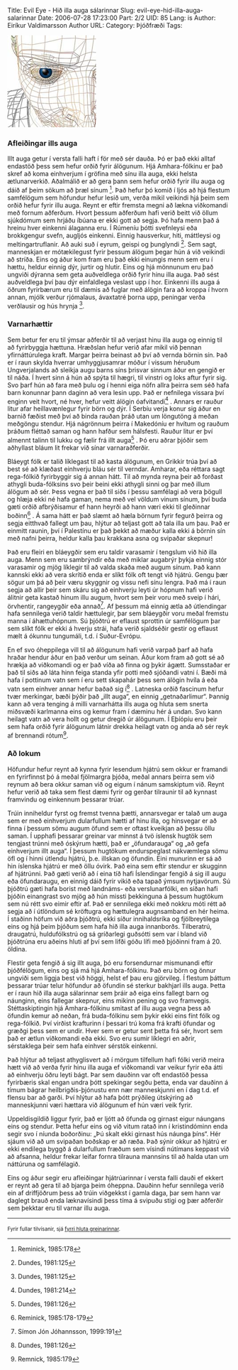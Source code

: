 Title: Evil Eye - Hið illa auga sálarinnar
Slug: evil-eye-hid-illa-auga-salarinnar
Date: 2006-07-28 17:23:00
Part: 2/2
UID: 85
Lang: is
Author: Eiríkur Valdimarsson
Author URL: 
Category: Þjóðfræði
Tags: 

![Hið illa auga](166.jpg)

### Afleiðingar ills auga

Illt auga getur í versta falli haft í för með sér dauða. Þó er það ekki alltaf endastöð þess sem hefur orðið fyrir álögunum. Hjá Amhara-fólkinu er það skref að koma einhverjum í gröfina með sínu illa auga, ekki helsta ætlunarverkið. Aðalmálið er að gera þann sem hefur orðið fyrir illu auga og dáið af þeim sökum að þræl sínum [^11]. Það hefur þó komið í ljós að hjá flestum samfélögum sem höfundur hefur lesið um, verða mikil veikindi hjá þeim sem orðið hefur fyrir illu auga. Reynt er eftir fremsta megni að lækna viðkomandi með fornum aðferðum. Hvort þessum aðferðum hafi verið beitt við öllum sjúkdómum sem hrjáðu íbúana er ekki gott að segja. Þó hafa menn það á hreinu hver einkenni álaganna eru. Í Rúmeníu þótti svefnleysi eða brokkgengur svefn, augljós einkenni. Einnig hausverkur, hiti, máttleysi og meltingartruflanir. Að auki suð í eyrum, geispi og þunglyndi [^12]. Sem sagt, manneskjan er mótækilegust fyrir þessum álögum þegar hún á við veikindi að stríða. Eins og áður kom fram eru það ekki einungis menn sem eru í hættu, heldur einnig dýr, jurtir og hlutir. Eins og hjá mönnunum eru það ungviði dýranna sem geta auðveldlega orðið fyrir hinu illa auga. Það sést auðveldlega því þau dýr einfaldlega veslast upp í hor. Einkenni ills auga á öðrum fyrirbærum eru til dæmis að fuglar með álögin fara að kroppa í hvorn annan, mjólk verður rjómalaus, ávaxtatré þorna upp, peningar verða verðlausir og hús hrynja [^13].

### Varnarhættir

Sem betur fer eru til ýmsar aðferðir til að verjast hinu illa auga og einnig til að fyrirbyggja hættuna. Hræðslan hefur verið afar mikil við þennan yfirnáttúrulega kraft. Margar þeirra beinast að því að vernda börnin sín. Það er í raun skylda hverrar umhyggjusamrar móður í vissum héruðum Ungverjalands að sleikja augu barns síns þrisvar sinnum áður en gengið er til náða. Í hvert sinn á hún að spýta til hægri, til vinstri og loks aftur fyrir sig. Svo þarf hún að fara með þulu og í henni eiga nöfn allra þeirra sem séð hafa barn konunnar þann daginn að vera lesin upp. Það er nefnilega vissara því enginn veit hvort, né hver, hefur veitt álögin óafvitandi[^14] . Annars er rauður litur afar heillavænlegur fyrir börn og dýr. Í Serbíu verja konur sig áður en barnið fæðist með því að binda rauðan þráð utan um löngutöng á meðan meðgöngu stendur. Hjá nágrönnum þeirra í Makedóníu er hvítum og rauðum þráðum fléttað saman og hann hafður sem hálsfesti. Rauður litur er því almennt talinn til lukku og fælir frá illt auga[^15] . Þó eru aðrar þjóðir sem aðhyllast bláum lit frekar við sínar varnaraðferðir.

Bláeygt fólk er talið líklegast til að kasta álögunum, en Grikkir trúa því að best sé að klæðast einhverju bláu sér til verndar. Amharar, eða réttara sagt rega-fólkið fyrirbyggir sig á annan hátt. Til að mynda reyna þeir að forðast athygli buda-fólksins svo þeir beini ekki athygli sinni og þar með illum álögum að sér. Þess vegna er það til siðs í þessu samfélagi að vera þögull og hlæja ekki né hafa gaman, nema með vel völdum vinum sínum, því buda gæti orðið afbrýðisamur ef hann heyrði að hann væri ekki til gleðinnar boðinn[^16] . Á sama hátt er það slæmt að hæla börnum fyrir fegurð þeirra og segja eitthvað fallegt um þau, hlýtur að teljast gott að tala illa um þau. Það er einmitt raunin, því í Palestínu er það þekkt að mæður kalla ekki á börnin sín með nafni þeirra, heldur kalla þau krakkana asna og svipaðar skepnur!

Það eru fleiri en bláeygðir sem eru taldir varasamir í tengslum við hið illa auga. Menn sem eru sambrýndir eða með miklar augabrýr þykja einnig stór varasamir og mjög líklegir til að valda skaða með augum sínum. Það kann kannski ekki að vera skrítið enda er slíkt fólk oft tengt við hjátrú. Gengu þær sögur um þá að þeir væru skyggnir og vissu nefi sínu lengra. Það má í raun segja að allir þeir sem skáru sig að einhverju leyti úr hópnum hafi verið álitnir geta kastað hinum illu augum, hvort sem þeir voru með sveip í hári, örvhentir, rangeygðir eða annað[^17].  Af þessum má einnig ætla að útlendingar hafa sennilega verið taldir hættulegir, þar sem bláeygðir voru meðal fremstu manna í áhættuhópnum. Sú þjóðtrú er eflaust sprottin úr samfélögum þar sem slíkt fólk er ekki á hverju strái, hafa verið sjaldséðir gestir og eflaust mælt á ókunnu tungumáli, t.d. í Suður-Evrópu.

En ef svo óheppilega vill til að álögunum hafi verið varpað þarf að hafa hraðar hendur áður en það verður um seinan. Áður kom fram að gott sé að hrækja að viðkomandi og er það víða að finna og þykir ágætt. Sumsstaðar er það til siðs að láta hinn feiga standa yfir potti með sjóðandi vatni í. Bæði má hafa í pottinum vatn sem í eru sett skapahár þess sem álögin hvíla á eða vatn sem einhver annar hefur baðað sig í[^18] . Latneska orðið fascinum hefur tvær merkingar, bæði þýðir það „illt auga“, en einnig „getnaðarlimur“. Þannig kann að vera tenging á milli varnarhátta ills auga og hluta sem snerta miðsvæði karlmanna eins og kemur fram í dæminu hér á undan. Svo kann heilagt vatn að vera hollt og getur dregið úr álögunum. Í Eþíópíu eru þeir sem hafa orðið fyrir álögunum látnir drekka heilagt vatn og anda að sér reyk af brennandi rótum[^19].

### Að lokum

Höfundur hefur reynt að kynna fyrir lesendum hjátrú sem okkur er framandi en fyrirfinnst þó á meðal fjölmargra þjóða, meðal annars þeirra sem við reynum að bera okkur saman við og eigum í nánum samskiptum við. Reynt hefur verið að taka sem flest dæmi fyrir og gerðar tilraunir til að kynnast framvindu og einkennum þessarar trúar.

Trúin inniheldur fyrst og fremst tvenna þætti, annarsvegar er talað um auga sem er með einhverjum dularfullum hætti af hinu illa, og hinsvegar er að finna í þessum sömu augum öfund sem er oftast kveikjan að þessu öllu saman. Í upphafi þessarar greinar var minnst á tvö íslensk hugtök sem tengjast trúnni með óskýrum hætti, það er „öfundarauga“ og „að gefa einhverjum illt auga“. Í þessum hugtökum endurspeglast nákvæmlega sömu öfl og í hinni útlendu hjátrú, þ.e. illskan og öfundin. Eini munurinn er sá að hin íslenska hjátrú er með öllu óvirk. Það eina sem eftir stendur er skugginn af hjátrúnni. Það gæti verið að í eina tíð hafi Íslendingar fengið á sig ill augu eða öfundaraugu, en einnig dáið fyrir vikið eða tapað ýmsum nytjavörum. Sú þjóðtrú gæti hafa borist með landnáms- eða verslunarfólki, en síðan hafi þjóðin einangrast svo mjög að hún missti þekkinguna á þessum hugtökum sem nú rétt svo eimir eftir af. Það er sennilega ekki með nokkru móti rétt að segja að í útlöndum sé kröftugra og hættulegra augnsamband en hér heima. Í staðinn höfum við aðra þjóðtrú, ekki síður innihaldsríka og fjölbreytilega eins og hjá þeim þjóðum sem hafa hið illa auga innanborðs. Tilberatrú, draugatrú, huldufólkstrú og sá gríðarlegi guðsótti sem var í bland við þjóðtrúna eru aðeins hluti af því sem lifði góðu lífi með þjóðinni fram á 20. öldina.

Flestir geta fengið á sig illt auga, þó eru forsendurnar mismunandi eftir þjóðfélögum, eins og sjá má hjá Amhara-fólkinu. Það eru börn og önnur ungviði sem liggja best við höggi, helst ef þau eru gjörvileg. Í flestum þáttum þessarar trúar telur höfundur að öfundin sé sterkur bakhjarl ills auga. Þetta er í raun hið illa auga sálarinnar sem þráir að eiga eins fallegt barn og náunginn, eins fallegar skepnur, eins mikinn pening og svo framvegis. Stéttaskiptingin hjá Amhara-fólkinu smitast af illu auga vegna þess að öfundin kemur að neðan, frá buda-fólkinu sem þykir ekki eins fínt fólk og rega-fólkið. Því virðist krafturinn í þessari trú koma frá krafti öfundar og græðgi þess sem er undir. Hver sem er getur sent þetta frá sér, hvort sem það er ætlun viðkomandi eða ekki. Svo eru sumir líklegri en aðrir, sérstaklega þeir sem hafa einhver sérstök einkenni.

Það hlýtur að teljast athyglisvert að í mörgum tilfellum hafi fólki verið meira hætt við að verða fyrir hinu illa auga ef viðkomandi var veikur fyrir eða átti að einhverju öðru leyti bágt. Þar sem dauðinn var oft endastöð þessa fyrirbæris skal engan undra þótt spekingar segðu þetta, enda var dauðinn á tímum bágrar heilbrigðis-þjónustu enn nær manneskjunni en í dag t.d. ef flensu bar að garði. Því hlýtur að hafa þótt prýðileg útskýring að manneskjunni væri hættara við álögunum ef hún væri veik fyrir.

Uppeldisgildið liggur fyrir, það er ljótt að öfunda og girnast eigur náungans eins og stendur. Þetta hefur eins og við vitum ratað inn í kristindóminn enda segir svo í níunda boðorðinu: „Þú skalt ekki girnast hús náunga þíns“. Hér sjáum við að um svipaðan boðskap er að ræða. Það sýnir okkur að hjátrú er ekki endilega byggð á dularfullum fræðum sem vísindi nútímans keppast við að afsanna, heldur frekar leifar fornra tilrauna mannsins til að halda utan um náttúruna og samfélagið.

Eins og áður segir eru afleiðingar hjátrúarinnar í versta falli dauði ef ekkert er reynt að gera til að bjarga þeim óheppna. Dauðinn hefur sennilega verið ein af driffjöðrum þess að trúin viðgekkst í gamla daga, þar sem hann var daglegt brauð enda læknavísindi þess tíma á svipuðu stigi og þær aðferðir sem þekktar eru til varnar illu auga.

<hr />

<small class="blurb">Fyrir fullar tilvísanir, sjá [fyrri hluta greinarinnar](/articles/evil-eye-hid-illa-auga-salarinnar-fyrri-hluti).</small>

[^11]: Reminick, 1985:178
[^12]: Dundes, 1981:125
[^13]: Dundes, 1981:125
[^14]: Dundes, 1981:214
[^15]: Dundes, 1981:126
[^16]: Reminick, 1985:178-179
[^17]: Símon Jón Jóhannsson, 1999:191
[^18]: Dundes, 1981:126
[^19]: Remnick, 1985:179

